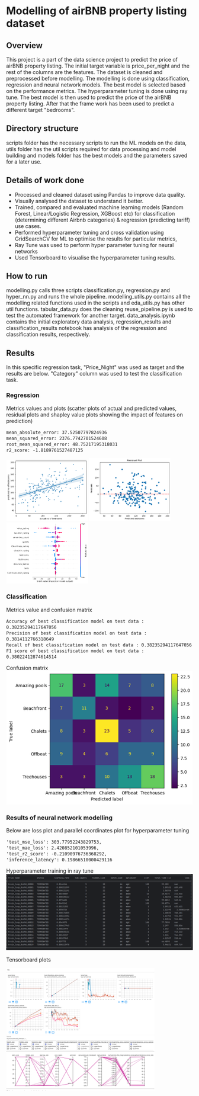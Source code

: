 # Modelling of airBNB property listing dataset
## Overview
This project is a part of the data science project to predict the price of airBNB property listing. The initial target variable is price_per_night and the rest of the columns are the features. The dataset is cleaned and preprocessed before modelling. The modelling is done using classification, regression and neural network models. The best model is selected based on the performance metrics. The hyperparameter tuning is done using ray tune. The best model is then used to predict the price of the airBNB property listing. After that the frame work has been used to predict a different target "bedrooms".

## Directory structure
scripts folder has the necessary scripts to run the ML models on the data, utils folder has the util scripts required for data processing and model building and models folder has the best models and the parameters saved for a later use.

## Details of work done
- Processed and cleaned dataset using Pandas to improve data quality.
- Visually analysed the dataset to understand it better. 
- Trained, compared and evaluated machine learning models (Random Forest,
Linear/Logistic Regression, XGBoost etc) for classification (determining different
Airbnb categories) & regression (predicting tariff) use cases.
- Performed hyperparameter tuning and cross validation using GridSearchCV for ML to optimise the results for particular metrics,
- Ray Tune was used to perform hyper parameter tuning for neural networks
- Used Tensorboard to visualise the hyperparameter tuning results.
## How to run
modelling.py calls three scripts classification.py, regression.py and hyper_nn.py and runs the whole pipeline.
modelling_utils.py contains all the modelling related functions used in the scripts and eda_utils.py has other util functions. tabular_data.py does the cleaning
reuse_pipeline.py is used to test the automated framework for another target.
data_analysis.ipynb contains the initial exploratory data analysis, regression_results and classification_results notebook has analysis of the regression and classification results, respectively.

## Results
In this specific regression task, "Price_Night" was used as target and the results are below. "Category" column was used to test the classification task.

### Regression 
Metrics values and plots (scatter plots of actual and predicted values, residual plots and shapley value plots showing the impact of features on prediction)
```
mean_absolute_error: 37.52507797824936
mean_squared_error: 2376.7742701524608
root_mean_squared_error: 48.75217195318031
r2_score: -1.8189761527487125
```
<p>
  <img src="screenshots/scatter_plot.png" width="220" />
  <img src="screenshots/residual_plot.png" width="220" /> 
  <img src="screenshots/shapley_plot.png" width="220" />
</p>

### Classification
Metrics value and confusion matrix
```
Accuracy of best classification model on test data : 0.38235294117647056
Precision of best classification model on test data : 0.3814112766318649
Recall of best classification model on test data : 0.38235294117647056
F1 score of best classification model on test data : 0.38022412874614514

```
Confusion matrix
![confusion_matrix](screenshots/confusion_matrix.png)
### Results of neural network modelling
Below are loss plot and parallel coordinates plot for hyperparameter tuning 
```
'test_mse_loss': 303.77952243829753, 
'test_mae_loss': 2.420852101053996, 
'test_r2_score': -0.21090976736368292, 
'inference_latency': 0.19866510000429116
```
Hyperparameter training in ray tune
![hyper_nn](screenshots/ray_tune1.PNG)

Tensorboard plots
<p>
  <img src="screenshots/tf2.PNG" width="400" />
  <img src="screenshots/tf1.PNG" width="400" /> 
</p>


